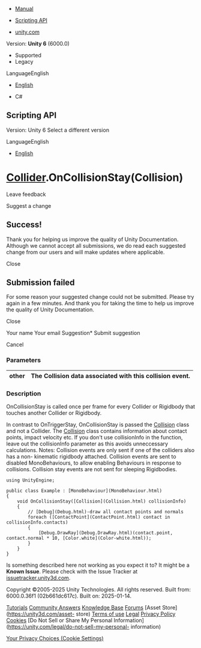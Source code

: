 [ ]()

  * [Manual](../Manual/index.html)
  * [Scripting API](../ScriptReference/index.html)

  * [unity.com](https://unity.com/)

Version: **Unity 6** (6000.0)

  * Supported
  * Legacy

LanguageEnglish

  * [English]()

  * C#

[ ](https://docs.unity3d.com)

## Scripting API

Version: Unity 6 Select a different version

LanguageEnglish

  * [English]()

#  [Collider](Collider.html).OnCollisionStay(Collision)

Leave feedback

Suggest a change

## Success!

Thank you for helping us improve the quality of Unity Documentation. Although
we cannot accept all submissions, we do read each suggested change from our
users and will make updates where applicable.

Close

## Submission failed

For some reason your suggested change could not be submitted. Please <a>try
again</a> in a few minutes. And thank you for taking the time to help us
improve the quality of Unity Documentation.

Close

Your name Your email Suggestion* Submit suggestion

Cancel

[ ]()

### Parameters

other | The Collision data associated with this collision event.  
---|---  
  
### Description

OnCollisionStay is called once per frame for every Collider or Rigidbody that
touches another Collider or Rigidbody.

In contrast to OnTriggerStay, OnCollisionStay is passed the
[Collision](Collision.html) class and not a Collider. The
[Collision](Collision.html) class contains information about contact points,
impact velocity etc. If you don't use collisionInfo in the function, leave out
the collisionInfo parameter as this avoids unneccessary calculations. Notes:
Collision events are only sent if one of the colliders also has a non-
kinematic rigidbody attached. Collision events are sent to disabled
MonoBehaviours, to allow enabling Behaviours in response to collisions.
Collision stay events are not sent for sleeping Rigidbodies.

    
    
    using UnityEngine;  
      
    public class Example : [MonoBehaviour](MonoBehaviour.html)
    {
        void OnCollisionStay([Collision](Collision.html) collisionInfo)
        {
            // [Debug](Debug.html)-draw all contact points and normals
            foreach ([ContactPoint](ContactPoint.html) contact in collisionInfo.contacts)
            {
                [Debug.DrawRay](Debug.DrawRay.html)(contact.point, contact.normal * 10, [Color.white](Color-white.html));
            }
        }
    }
    

Is something described here not working as you expect it to? It might be a
**Known Issue**. Please check with the Issue Tracker at
[issuetracker.unity3d.com](https://issuetracker.unity3d.com).

Copyright ©2005-2025 Unity Technologies. All rights reserved. Built from:
6000.0.36f1 (02b661dc617c). Built on: 2025-01-14.

[Tutorials](https://unity3d.com/learn) [Community
Answers](https://answers.unity3d.com) [Knowledge
Base](https://support.unity3d.com/hc/en-us)
[Forums](https://forum.unity3d.com) [Asset Store](https://unity3d.com/asset-
store) [Terms of use](https://docs.unity3d.com/Manual/TermsOfUse.html)
[Legal](https://unity.com/legal) [Privacy
Policy](https://unity.com/legal/privacy-policy)
[Cookies](https://unity.com/legal/cookie-policy) [Do Not Sell or Share My
Personal Information](https://unity.com/legal/do-not-sell-my-personal-
information)

[Your Privacy Choices (Cookie Settings)](javascript:void\(0\);)

